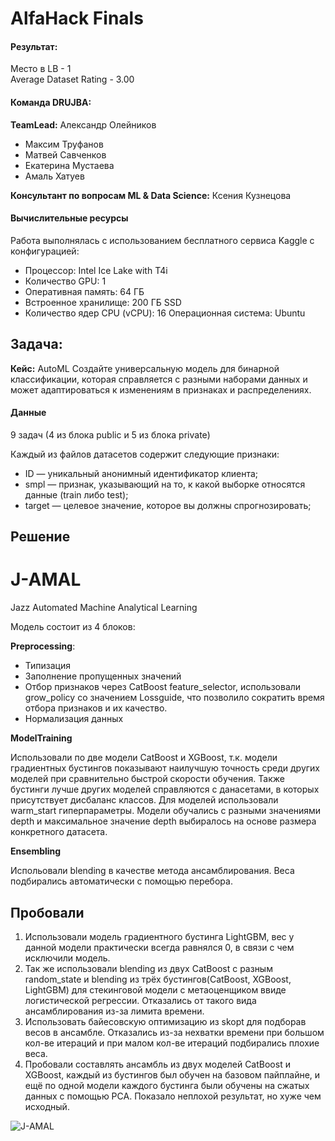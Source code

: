 # AlfaHack Finals

#### Результат:
Место в LB - 1 \
Average Dataset Rating - 3.00

#### Команда DRUJBA:
**TeamLead:** Александр Олейников
- Максим Труфанов
- Матвей Савченков
- Екатерина Мустаева
- Амаль Хатуев

**Консультант по вопросам ML & Data Science:** Ксения Кузнецова

#### Вычислительные ресурсы
Работа выполнялась с использованием бесплатного сервиса Kaggle с конфигурацией:
- Процессор: Intel Ice Lake with T4i
- Количество GPU: 1
- Оперативная память: 64 ГБ
- Встроенное хранилище: 200 ГБ SSD
- Количество ядер CPU (vCPU): 16
 Операционная система: Ubuntu

## Задача:
**Кейс:** AutoML
Создайте универсальную модель для бинарной классификации, которая справляется с разными наборами данных и может адаптироваться к изменениям в признаках и распределениях.

#### Данные
9 задач (4 из блока public и 5 из блока private)

Каждый из файлов датасетов содержит следующие признаки:
- ID — уникальный анонимный идентификатор клиента;
- smpl — признак, указывающий на то, к какой выборке относятся данные (train либо test);
- target — целевое значение, которое вы должны спрогнозировать;

## Решение

# J-AMAL
Jazz Automated Machine Analytical Learning

Модель состоит из 4 блоков:

**Preprocessing**:
- Типизация
- Заполнение пропущенных значений
- Отбор признаков через CatBoost feature_selector, использовали grow_policy со значением Lossguide, что позволило сократить время отбора признаков и их качество.
- Нормализация данных

**ModelTraining**

Использовали по две модели CatBoost и XGBoost, т.к. модели градиентных бустингов показывают наилучшую точность среди других моделей при сравнительно быстрой скорости обучения. Также бустинги лучше других моделей справляются с данасетами, в которых присутствует дисбаланс классов. Для моделей использовали warm_start гиперпараметры. Модели обучались с разными значениями depth и максимальное значение depth выбиралось на основе размера конкретного датасета. 

**Ensembling**

Испольовали blending в качестве метода ансамблирования. Веса подбирались автоматически с помощью перебора. 


## Пробовали 
1. Использовали модель градиентного бустинга LightGBM, вес у данной модели практически всегда равнялся 0, в связи с чем исключили модель.
2. Так же использовали blending из двух CatBoost с разным random_state и blending из трёх бустингов(CatBoost, XGBoost, LightGBM) для стекинговой модели с метаоценщиком ввиде логистической регрессии. Отказались от такого вида ансамблирования из-за лимита времени.
3. Использовать байесовскую оптимизацию из skopt для подборав весов в ансамбле. Отказались из-за нехватки времени при большом кол-ве итераций и при малом кол-ве итераций подбирались плохие веса.
4. Пробовали составлять ансамбль из двух моделей CatBoost и XGBoost, каждый из бустингов был обучен на базовом пайплайне, и ещё по одной модели каждого бустинга были обучены на сжатых данных с помощью PCA. Показало неплохой результат, но хуже чем исходный.

![J-AMAL](https://github.com/user-attachments/assets/d3456271-49c5-4a75-ac4e-a81a9ac14e8f)
